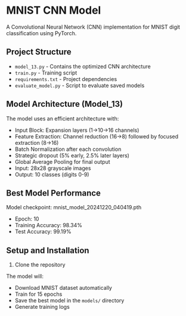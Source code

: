 # MNIST CNN Model

A Convolutional Neural Network (CNN) implementation for MNIST digit classification using PyTorch.

## Project Structure 
- `model_13.py` - Contains the optimized CNN architecture
- `train.py` - Training script
- `requirements.txt` - Project dependencies
- `evaluate_model.py` - Script to evaluate saved models

## Model Architecture (Model_13)
The model uses an efficient architecture with:
- Input Block: Expansion layers (1→10→16 channels)
- Feature Extraction: Channel reduction (16→8) followed by focused extraction (8→16)
- Batch Normalization after each convolution
- Strategic dropout (5% early, 2.5% later layers)
- Global Average Pooling for final output
- Input: 28x28 grayscale images
- Output: 10 classes (digits 0-9)

## Best Model Performance
Model checkpoint: mnist_model_20241220_040419.pth
- Epoch: 10
- Training Accuracy: 98.34%
- Test Accuracy: 99.19%

## Setup and Installation

1. Clone the repository

The model will:
- Download MNIST dataset automatically
- Train for 15 epochs
- Save the best model in the `models/` directory
- Generate training logs
